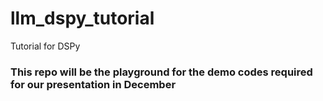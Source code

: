 # llm_dspy_tutorial
Tutorial for DSPy


### This repo will be the playground for the demo codes required for our presentation in December